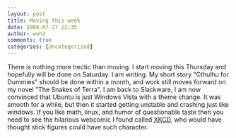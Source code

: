 ```yaml
---
layout: post
title: Moving this week
date: 2008-07-27 22:35
author: woh3
comments: true
categories: [Uncategorized]
---
```

There is nothing more hectic than moving. I start moving this Thursday and hopefully will be done on Saturday. I am writing. My short story "Cthulhu for Dummies" should be done within a month, and work still moves forward on my novel "The Snakes of Terra". I am back to Slackware, I am now convinced that Ubuntu is just Windows Vista with a theme change. It was smooth for a while, but then it started getting unstable and crashing just like windows. If you like math, linux, and humor of questionable taste then you need to see the hilarious webcomic I found called <a title="there's a velociraptor behind you" href="http://xkcd.com">XKCD</a>, who would have thought stick figures could have such character.
